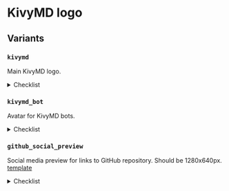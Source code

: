 # KivyMD logo

## Variants

### `kivymd`

Main KivyMD logo.

<details>
  <summary>Checklist</summary>

  Where to change logo to new.

  - [ ] Organization on GitHub [link](https://github.com/organizations/kivymd/settings/profile)
  - [ ] Team on Discord Developers [link](https://discord.com/developers/teams/739100511512297563/information)
  - [ ] Application on Discord Developers [link](https://discord.com/developers/applications/739100866023391252/information)
  - [ ] OpenCollective page [link](https://opencollective.com/kivymd)
  - [ ] YouTube channel [link](https://www.youtube.com/c/KivyMD)
  - [ ] Twitter account [link](https://twitter.com/KivyMD)
  - [ ] Habr account [link](https://habr.com/ru/users/kivymd/)
  - [x] Bountysource team (by url) [link](https://www.bountysource.com/teams/kivymd/settings)
  - [x] StackOverflow tag info (by url) [link](https://stackoverflow.com/tags/kivymd/info)
  - [x] Project Readme (by url) [link](https://github.com/kivymd/KivyMD/blob/master/README.md)
</details>

### `kivymd_bot`

Avatar for KivyMD bots.

<details>
  <summary>Checklist</summary>

  Where to change logo to new.

  - [ ] User on GitHub [link](https://github.com/settings/profile)
  - [ ] Bot on Discord Developers [link](https://discord.com/developers/applications/739100866023391252/bot)
</details>

### `github_social_preview`

Social media preview for links to GitHub repository. Should be 1280x640px.
[template](https://github.com/kivymd/KivyMD/settings/og-template)

<details>
  <summary>Checklist</summary>

  Where to change logo to new.

  - [ ] Repository settings [link](https://github.com/kivymd/KivyMD/settings)
</details>
